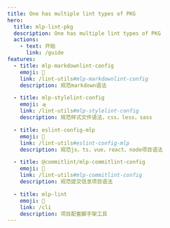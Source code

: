 ```yaml
---
title: One has multiple lint types of PKG
hero:
  title: mlp-lint-pkg
  description: One has multiple lint types of PKG
  actions:
    - text: 开始
      link: /guide
features:
  - title: mlp-markdownlint-config
    emoji: 🚁
    link: /lint-utils#mlp-markdownlint-config
    description: 规范markdown语法

  - title: mlp-stylelint-config
    emoji: 🛸
    link: /lint-utils#mlp-stylelint-config
    description: 规范样式文件语法，css，less，sass

  - title: eslint-config-mlp
    emoji: 🛫
    link: /lint-utils#eslint-config-mlp
    description: 规范js，ts，vue，react，node项目语法

  - title: @commitlint/mlp-commitlint-config
    emoji: 🛬
    link: /lint-utils#mlp-commitlint-config
    description: 规范提交信息项目语法

  - title: mlp-lint
    emoji: 🚀
    link: /cli
    description: 项目配套脚手架工具
---
```

